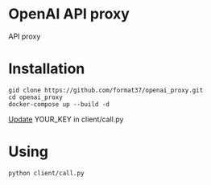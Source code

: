 # OpenAI API proxy
API proxy
# Installation
```
gid clone https://github.com/format37/openai_proxy.git
cd openai_proxy
docker-compose up --build -d
```
[Update](https://platform.openai.com/account/api-keys) YOUR_KEY in client/call.py
# Using
```
python client/call.py
```